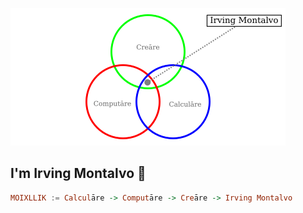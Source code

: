 ![image](./image.svg)

## I'm Irving Montalvo 👋

```haskell
MOIXLLIK := Calculāre -> Computāre -> Creāre -> Irving Montalvo
```
